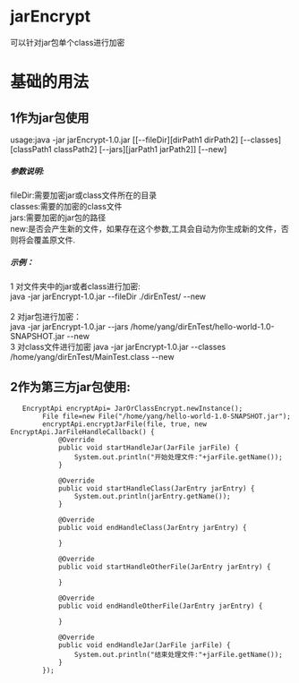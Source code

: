 # jarEncrypt
可以针对jar包单个class进行加密
# 基础的用法
## 1作为jar包使用
usage:java -jar jarEncrypt-1.0.jar [[--fileDir][dirPath1 dirPath2] [--classes][classPath1 classPath2] [--jars][jarPath1 jarPath2]] [--new] 
##### 参数说明:
fileDir:需要加密jar或class文件所在的目录
<br>
classes:需要的加密的class文件
<br>
jars:需要加密的jar包的路径
<br>
new:是否会产生新的文件，如果存在这个参数,工具会自动为你生成新的文件，否则将会覆盖原文件.
##### 示例：
1 对文件夹中的jar或者class进行加密:
<br>
java -jar jarEncrypt-1.0.jar --fileDir ./dirEnTest/ --new  
<br>
2 对jar包进行加密：
<br>
java -jar jarEncrypt-1.0.jar --jars  /home/yang/dirEnTest/hello-world-1.0-SNAPSHOT.jar  --new
<br>
3 对class文件进行加密
java -jar jarEncrypt-1.0.jar --classes  /home/yang/dirEnTest/MainTest.class --new
## 2作为第三方jar包使用:
```
   EncryptApi encryptApi= JarOrClassEncrypt.newInstance();
        File file=new File("/home/yang/hello-world-1.0-SNAPSHOT.jar");
        encryptApi.encryptJarFile(file, true, new EncryptApi.JarFileHandleCallback() {
            @Override
            public void startHandleJar(JarFile jarFile) {
                System.out.println("开始处理文件:"+jarFile.getName());
            }

            @Override
            public void startHandleClass(JarEntry jarEntry) {
                System.out.println(jarEntry.getName());
            }

            @Override
            public void endHandleClass(JarEntry jarEntry) {

            }

            @Override
            public void startHandleOtherFile(JarEntry jarEntry) {

            }

            @Override
            public void endHandleOtherFile(JarEntry jarEntry) {

            }

            @Override
            public void endHandleJar(JarFile jarFile) {
                System.out.println("结束处理文件:"+jarFile.getName());
            }
        });
```